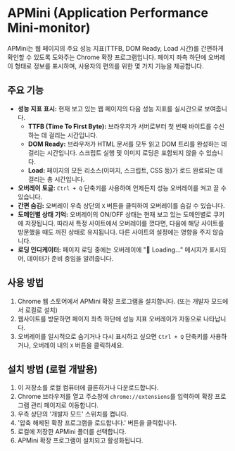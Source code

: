 # APMini (Application Performance Mini-monitor)

APMini는 웹 페이지의 주요 성능 지표(TTFB, DOM Ready, Load 시간)를 간편하게 확인할 수 있도록 도와주는 Chrome 확장 프로그램입니다. 페이지 좌측 하단에 오버레이 형태로 정보를 표시하며, 사용자의 편의를 위한 몇 가지 기능을 제공합니다.

## 주요 기능

*   **성능 지표 표시:** 현재 보고 있는 웹 페이지의 다음 성능 지표를 실시간으로 보여줍니다.
    *   **TTFB (Time To First Byte):** 브라우저가 서버로부터 첫 번째 바이트를 수신하는 데 걸리는 시간입니다.
    *   **DOM Ready:** 브라우저가 HTML 문서를 모두 읽고 DOM 트리를 완성하는 데 걸리는 시간입니다. 스크립트 실행 및 이미지 로딩은 포함되지 않을 수 있습니다.
    *   **Load:** 페이지의 모든 리소스(이미지, 스크립트, CSS 등)가 로드 완료되는 데 걸리는 총 시간입니다.
*   **오버레이 토글:** `Ctrl + Q` 단축키를 사용하여 언제든지 성능 오버레이를 켜고 끌 수 있습니다.
*   **간편 숨김:** 오버레이 우측 상단의 `X` 버튼을 클릭하여 오버레이를 숨길 수 있습니다.
*   **도메인별 상태 기억:** 오버레이의 ON/OFF 상태는 현재 보고 있는 도메인별로 쿠키에 저장됩니다. 따라서 특정 사이트에서 오버레이를 껐다면, 다음에 해당 사이트를 방문했을 때도 꺼진 상태로 유지됩니다. 다른 사이트의 설정에는 영향을 주지 않습니다.
*   **로딩 인디케이터:** 페이지 로딩 중에는 오버레이에 "🔄 Loading..." 메시지가 표시되어, 데이터가 준비 중임을 알려줍니다.

## 사용 방법

1.  Chrome 웹 스토어에서 APMini 확장 프로그램을 설치합니다. (또는 개발자 모드에서 로컬로 설치)
2.  웹사이트를 방문하면 페이지 좌측 하단에 성능 지표 오버레이가 자동으로 나타납니다.
3.  오버레이를 일시적으로 숨기거나 다시 표시하고 싶으면 `Ctrl + Q` 단축키를 사용하거나, 오버레이 내의 `X` 버튼을 클릭하세요.

## 설치 방법 (로컬 개발용)

1.  이 저장소를 로컬 컴퓨터에 클론하거나 다운로드합니다.
2.  Chrome 브라우저를 열고 주소창에 `chrome://extensions`를 입력하여 확장 프로그램 관리 페이지로 이동합니다.
3.  우측 상단의 '개발자 모드' 스위치를 켭니다.
4.  '압축 해제된 확장 프로그램을 로드합니다.' 버튼을 클릭합니다.
5.  로컬에 저장한 APMini 폴더를 선택합니다.
6.  APMini 확장 프로그램이 설치되고 활성화됩니다.
